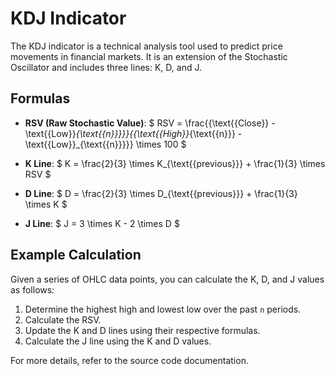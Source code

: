 # KDJ Indicator

The KDJ indicator is a technical analysis tool used to predict price movements in financial markets. It is an extension of the Stochastic Oscillator and includes three lines: K, D, and J.

## Formulas

- **RSV (Raw Stochastic Value)**:
  $
  RSV = \frac{{\text{{Close}} - \text{{Low}}_{\text{{n}}}}}{{\text{{High}}_{\text{{n}}} - \text{{Low}}\_{\text{{n}}}}} \times 100
  $

- **K Line**:
  $
  K = \frac{2}{3} \times K\_{\text{{previous}}} + \frac{1}{3} \times RSV
  $

- **D Line**:
  $
  D = \frac{2}{3} \times D\_{\text{{previous}}} + \frac{1}{3} \times K
  $

- **J Line**:
  $
  J = 3 \times K - 2 \times D
  $

## Example Calculation

Given a series of OHLC data points, you can calculate the K, D, and J values as follows:

1. Determine the highest high and lowest low over the past `n` periods.
2. Calculate the RSV.
3. Update the K and D lines using their respective formulas.
4. Calculate the J line using the K and D values.

For more details, refer to the source code documentation.

